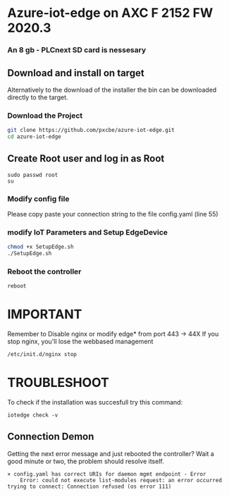 # Azure-iot-edge on AXC F 2152 FW 2020.3

### An 8 gb - PLCnext SD card is nessesary 

## Download and install on target

Alternatively to the download of the installer the bin can be downloaded directly to the target.


### Download the Project
```bash
git clone https://github.com/pxcbe/azure-iot-edge.git
cd azure-iot-edge
```

## Create Root user and log in as Root

```
sudo passwd root
su
```
### Modify config file

Please copy paste your connection string to the file config.yaml (line 55)

### modify IoT Parameters and Setup EdgeDevice
```bash
chmod +x SetupEdge.sh
./SetupEdge.sh
```

### Reboot the controller
```bash
reboot
```


# IMPORTANT

Remember to Disable nginx or modify edge* from port 443 -> 44X
If you stop nginx, you'll lose the webbased management

```bash
/etc/init.d/nginx stop
```

# TROUBLESHOOT

To check if the installation was succesfull try this command:
```
iotedge check -v 
```

## Connection Demon

Getting the next error message and just rebooted the controller?
Wait a good minute or two, the problem should resolve itself.

```
× config.yaml has correct URIs for daemon mgmt endpoint - Error
    Error: could not execute list-modules request: an error occurred trying to connect: Connection refused (os error 111)
```


